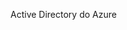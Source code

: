 <Token xmlns:xlink="http://www.w3.org/1999/xlink">Active Directory do Azure</Token>

<!--HONumber=Jun16_HO4-->


